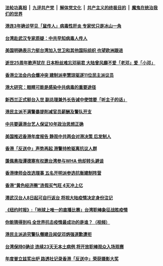 ####  [法轮功真相](../../../../basic/blob/master/README.md?t=05101101) &nbsp;|&nbsp; [九评共产党](../../../../9ping.md/blob/master/README.md?t=05101101) &nbsp;|&nbsp; [解体党文化](../../../../jtdwh.md/blob/master/README.md?t=05101101)  &nbsp;|&nbsp; [共产主义的终极目的](../../../../gczydzjmd.md/blob/master/README.md?t=05101101) &nbsp;|&nbsp; [魔鬼在统治我们的世界](../../../../mgztzwmdsj.md/blob/master/README.md?t=05101101) 

#### [港连3年确诊罕见「鼠传人」病毒性肝炎 专家忧只是冰山一角](../pages/soh55/376696.md?t=05101101) 
#### [台湾赴武汉专家质疑：中共早知病毒人传人](../pages/soh55/376642.md?t=05101101) 
#### [美国明确表示力挺台湾加入世卫和其他国际组织 也望欧洲跟进](../pages/soh55/376471.md?t=05101101) 
#### [逝世25周年歌声犹在 日本粉丝难忘邓丽君 大陆曾风靡不爱「老邓」爱「小邓」](../pages/soh55/376237.md?t=05101101) 
#### [香港立法会内会爆冲突 建制派李慧琼驱逐11位民主派议员](../pages/soh55/376387.md?t=05101101) 
#### [港大研究：眼睛可能是感染中共病毒的重要途径](../pages/soh55/376300.md?t=05101101) 
#### [新西兰正式挺台入世 副总理兼外长告诫中使馆要「听主子的话」](../pages/soh55/376198.md?t=05101101) 
#### [港民主派不满警暴提削减官员薪酬及警队开支](../pages/soh55/375931.md?t=05101101) 
#### [中共要逼港台艺人保证10年政治思想正确](../pages/soh55/375913.md?t=05101101) 
#### [美国推迟香港年度报告 静观中共两会对港决策 后发制人](../pages/soh55/375826.md?t=05101101) 
#### [香港「反送中」声势再起 港警持枪驱离抗议人群 ](../pages/soh55/375790.md?t=05101101) 
#### [蓬佩奥指谭德塞有权邀台湾参与WHA   他却转头避谈](../pages/soh55/375724.md?t=05101101) 
#### [香港律师会改选理事 五名开明派参选抗衡建制阵营](../pages/soh55/375547.md?t=05101101) 
#### [香港“黄色经济圈”连假买气旺 4天冲上亿](../pages/soh55/375514.md?t=05101101) 
#### [滞武汉台人8日起可自行返台 将视大陆疫情决定身份注记](../pages/soh55/375460.md?t=05101101) 
#### [《纽约时报》:「地球上唯一的直播比赛」台湾职棒象征战胜疫情](../pages/soh55/375424.md?t=05101101) 
#### [你能猜得到吗  全世界抗击疫情最成功的是谁？（视频）](../pages/soh55/375259.md?t=05101101) 
#### [港民主派追究警队僭建丑闻促邓炳强道歉遭拒](../pages/soh55/375088.md?t=05101101) 
#### [台湾保持0确诊 连续23天无本土病例 将开放职棒观众入场观赛](../pages/soh55/375013.md?t=05101101) 
#### [年度普立兹奖出炉 路透社记录香港「反送中」荣获摄影大奖](../pages/soh55/374926.md?t=05101101) 
